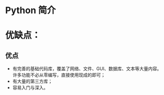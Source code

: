 Python 简介
===

# 优缺点：
## 优点
* 有完善的基础代码库，覆盖了网络、文件、GUI、数据库、文本等大量内容。许多功能不必从零编写，直接使用现成的即可；
* 有大量的第三方库；
* 容易入门与深入。
